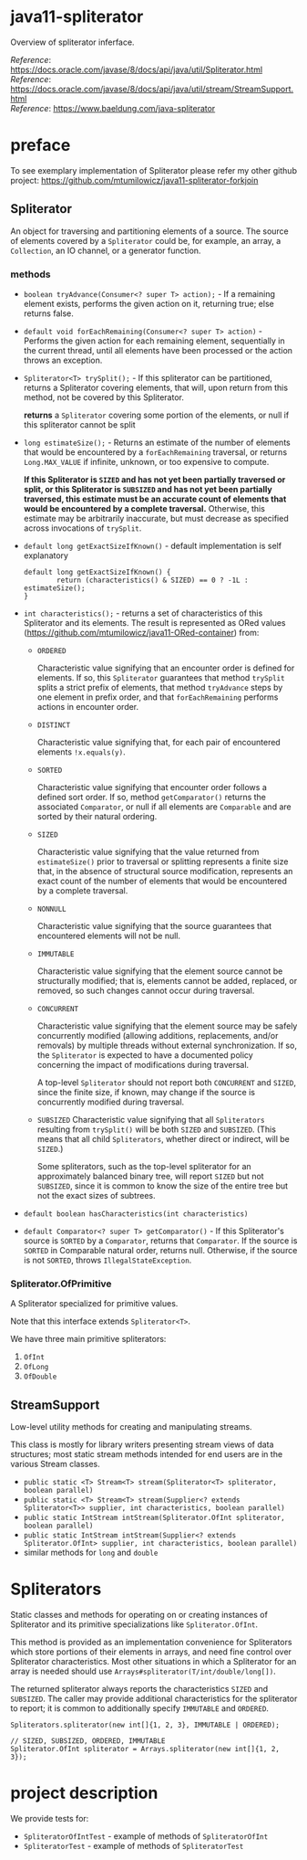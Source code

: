 # java11-spliterator
Overview of spliterator inferface.

_Reference_: https://docs.oracle.com/javase/8/docs/api/java/util/Spliterator.html  
_Reference_: https://docs.oracle.com/javase/8/docs/api/java/util/stream/StreamSupport.html  
_Reference_: https://www.baeldung.com/java-spliterator

# preface
To see exemplary implementation of Spliterator please refer my other
github project: https://github.com/mtumilowicz/java11-spliterator-forkjoin

## Spliterator
An object for traversing and partitioning elements of a source.  The source
of elements covered by a `Spliterator` could be, for example, an array, a
`Collection`, an IO channel, or a generator function.

### methods
* `boolean tryAdvance(Consumer<? super T> action);` - 
If a remaining element exists, performs the given action on it,
returning true; else returns false.
* `default void forEachRemaining(Consumer<? super T> action)` - 
Performs the given action for each remaining element, sequentially in
the current thread, until all elements have been processed or the action
throws an exception.
* `Spliterator<T> trySplit();` - If this spliterator can be 
partitioned, returns a Spliterator covering elements, that will, 
upon return from this method, not be covered by this Spliterator.
    
  **returns** a `Spliterator` covering some portion of the
  elements, or null if this spliterator cannot be split
  
* `long estimateSize();` - Returns an estimate of the number of elements 
that would be encountered by a `forEachRemaining` traversal, or 
returns `Long.MAX_VALUE` if infinite, unknown, or too expensive to 
compute.

   **If this Spliterator is `SIZED` and has not yet been partially
   traversed or split, or this Spliterator is `SUBSIZED` and has
   not yet been partially traversed, this estimate must be an accurate
   count of elements that would be encountered by a complete traversal.**
   Otherwise, this estimate may be arbitrarily inaccurate, but must decrease
   as specified across invocations of `trySplit`.
   
* `default long getExactSizeIfKnown()` - default implementation is
self explanatory
    ```
    default long getExactSizeIfKnown() {
            return (characteristics() & SIZED) == 0 ? -1L : estimateSize();
    }
    ```
* `int characteristics();` - returns a set of characteristics of this 
Spliterator and its elements. The result is represented as ORed values 
(https://github.com/mtumilowicz/java11-ORed-container) from:
    * `ORDERED`
    
       Characteristic value signifying that an encounter order is 
       defined for elements. If so, this `Spliterator` guarantees 
       that method `trySplit` splits a strict prefix of elements, that 
       method `tryAdvance` steps by one element in prefix order, and that
       `forEachRemaining` performs actions in encounter order.
    * `DISTINCT`
    
       Characteristic value signifying that, for each pair of
       encountered elements `!x.equals(y)`.
    * `SORTED`
    
       Characteristic value signifying that encounter order follows a defined
       sort order. If so, method `getComparator()` returns the associated
       `Comparator`, or null if all elements are `Comparable` and
       are sorted by their natural ordering.
    * `SIZED`
    
       Characteristic value signifying that the value returned from
       `estimateSize()` prior to traversal or splitting represents a
       finite size that, in the absence of structural source modification,
       represents an exact count of the number of elements that would be
       encountered by a complete traversal.
    * `NONNULL`
    
       Characteristic value signifying that the source guarantees that
       encountered elements will not be null.
    * `IMMUTABLE`
    
       Characteristic value signifying that the element source cannot be
       structurally modified; that is, elements cannot be added, replaced, 
       or removed, so such changes cannot occur during traversal.
    * `CONCURRENT`
    
       Characteristic value signifying that the element source may be 
       safely concurrently modified (allowing additions, replacements, 
       and/or removals) by multiple threads without external 
       synchronization. If so, the `Spliterator` is expected to have a 
       documented policy concerning the impact of modifications during 
       traversal.
       
       A top-level `Spliterator` should not report both `CONCURRENT` and
       `SIZED`, since the finite size, if known, may change if the source
       is concurrently modified during traversal.
       
    * `SUBSIZED`
       Characteristic value signifying that all `Spliterators` resulting 
       from `trySplit()` will be both `SIZED` and `SUBSIZED`.
       (This means that all child `Spliterators`, whether direct or 
       indirect, will be `SIZED`.)
  
       Some spliterators, such as the top-level spliterator for an
       approximately balanced binary tree, will report `SIZED` but not
       `SUBSIZED`, since it is common to know the size of the entire tree
       but not the exact sizes of subtrees.
* `default boolean hasCharacteristics(int characteristics)`
* `default Comparator<? super T> getComparator()` - If this 
    Spliterator's source is `SORTED` by a `Comparator`, returns that 
    `Comparator`. If the source is `SORTED` in Comparable natural order, 
    returns null.  Otherwise, if the source is not `SORTED`, 
    throws `IllegalStateException`.
    
### Spliterator.OfPrimitive
A Spliterator specialized for primitive values.

Note that this interface extends `Spliterator<T>`.

We have three main primitive spliterators:
1. `OfInt`
1. `OfLong`
1. `OfDouble`

## StreamSupport
Low-level utility methods for creating and manipulating streams.

This class is mostly for library writers presenting stream views
of data structures; most static stream methods intended for end users are in
the various Stream classes.

* `public static <T> Stream<T> stream(Spliterator<T> spliterator, boolean parallel)`
* `public static <T> Stream<T> stream(Supplier<? extends Spliterator<T>> supplier,
                                          int characteristics,
                                          boolean parallel)`
* `public static IntStream intStream(Spliterator.OfInt spliterator, boolean parallel)`
* `public static IntStream intStream(Supplier<? extends Spliterator.OfInt> supplier,
                                         int characteristics,
                                         boolean parallel)`
* similar methods for `long` and `double`

# Spliterators
Static classes and methods for operating on or creating instances of
Spliterator and its primitive specializations like `Spliterator.OfInt`.

This method is provided as an implementation convenience for
Spliterators which store portions of their elements in arrays, and need
fine control over Spliterator characteristics.  Most other situations in
which a Spliterator for an array is needed should use
`Arrays#spliterator(T/int/double/long[])`.

The returned spliterator always reports the characteristics
`SIZED` and `SUBSIZED`.  The caller may provide additional
characteristics for the spliterator to report; it is common to
additionally specify `IMMUTABLE` and `ORDERED`.

```
Spliterators.spliterator(new int[]{1, 2, 3}, IMMUTABLE | ORDERED);
```
```
// SIZED, SUBSIZED, ORDERED, IMMUTABLE
Spliterator.OfInt spliterator = Arrays.spliterator(new int[]{1, 2, 3});
```

# project description
We provide tests for:
* `SpliteratorOfIntTest` - example of methods of `SpliteratorOfInt`
* `SpliteratorTest` - example of methods of `SpliteratorTest`